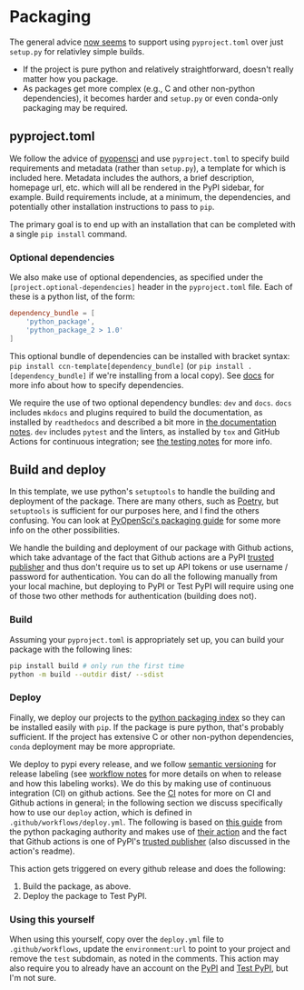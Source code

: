 # Packaging

The general advice [now seems](https://www.pyopensci.org/python-package-guide/package-structure-code/pyproject-toml-python-package-metadata.html) to support using `pyproject.toml` over just `setup.py` for relativley simple builds.

- If the project is pure python and relatively straightforward, doesn't really matter how you package.
- As packages get more complex (e.g., C and other non-python dependencies), it becomes harder and `setup.py` or even conda-only packaging may be required.

## pyproject.toml

We follow the advice of
[pyopensci](https://www.pyopensci.org/python-package-guide/package-structure-code/pyproject-toml-python-package-metadata.html)
and use `pyproject.toml` to specify build requirements and metadata (rather than
`setup.py`), a template for which is included here. Metadata includes the
authors, a brief description, homepage url, etc. which will all be rendered in
the PyPI sidebar, for example. Build requirements include, at a minimum, the
dependencies, and potentially other installation instructions to pass to `pip`.

The primary goal is to end up with an installation that can be completed with a
single `pip install` command.

### Optional dependencies

We also make use of optional dependencies, as specified under the
`[project.optional-dependencies]` header in the `pyproject.toml` file. Each of
these is a python list, of the form: 

```toml
dependency_bundle = [
    'python_package',
    'python_package_2 > 1.0'
]
```

This optional bundle of dependencies can be installed with bracket syntax: `pip
install ccn-template[dependency_bundle]` (or `pip install .[dependency_bundle]`
if we're installing from a local copy). See
[docs](https://packaging.python.org/en/latest/specifications/declaring-project-metadata/#dependencies-optional-dependencies)
for more info about how to specify dependencies.

We require the use of two optional dependency bundles: `dev` and `docs`. `docs`
includes `mkdocs` and plugins required to build the documentation, as installed
by `readthedocs` and described a bit more in [the documentation
notes](03-documentation.md). `dev` includes `pytest` and the linters, as
installed by `tox` and GitHub Actions for continuous integration; see [the
testing notes](05-linters-and-tests.md) for more info.

## Build and deploy

In this template, we use python's `setuptools` to handle the building and deployment of the package. There are many others, such as [Poetry](https://python-poetry.org/), but `setuptools` is sufficient for our purposes here, and I find the others confusing. You can look at [PyOpenSci's packaging guide](https://www.pyopensci.org/python-package-guide/package-structure-code/python-package-build-tools.html#) for some more info on the other possibilities.

We handle the building and deployment of our package with Github actions, which take advantage of the fact that Github actions are a PyPI [trusted publisher](https://docs.pypi.org/trusted-publishers/) and thus don't require us to set up API tokens or use username / password for authentication. You can do all the following manually from your local machine, but deploying to PyPI or Test PyPI will require using one of those two other methods for authentication (building does not).

### Build

Assuming your `pyproject.toml` is appropriately set up, you can build your package with the following lines:

```bash
pip install build # only run the first time
python -m build --outdir dist/ --sdist
```

### Deploy

Finally, we deploy our projects to the [python packaging index](https://pypi.org/) so they can be installed easily with `pip`. If the package is pure python, that's probably sufficient. If the project has extensive C or other non-python dependencies, `conda` deployment may be more appropriate.

We deploy to pypi every release, and we follow [semantic versioning](https://semver.org/) for release labeling (see [workflow notes](00-workflow.md) for more details on when to release and how this labeling works). We do this by making use of continuous integration (CI) on github actions. See the [CI](07-ci.md) notes for more on CI and Github actions in general; in the following section we discuss specifically how to use our `deploy` action, which is defined in `.github/workflows/deploy.yml`. The following is based on [this guide](https://packaging.python.org/en/latest/guides/publishing-package-distribution-releases-using-github-actions-ci-cd-workflows/) from the python packaging authority and makes use of [their action](https://github.com/pypa/gh-action-pypi-publish) and the fact that Github actions is one of PyPI's [trusted publisher](https://docs.pypi.org/trusted-publishers/) (also discussed in the action's readme).

This action gets triggered on every github release and does the following:

1. Build the package, as above.
2. Deploy the package to Test PyPI.

### Using this yourself

When using this yourself, copy over the `deploy.yml` file to `.github/workflows`, update the `environment:url` to point to your project and remove the `test` subdomain, as noted in the comments. This action may also require you to already have an account on the [PyPI](https://pypi.org/) and [Test PyPI](https://test.pypi.org/), but I'm not sure.

